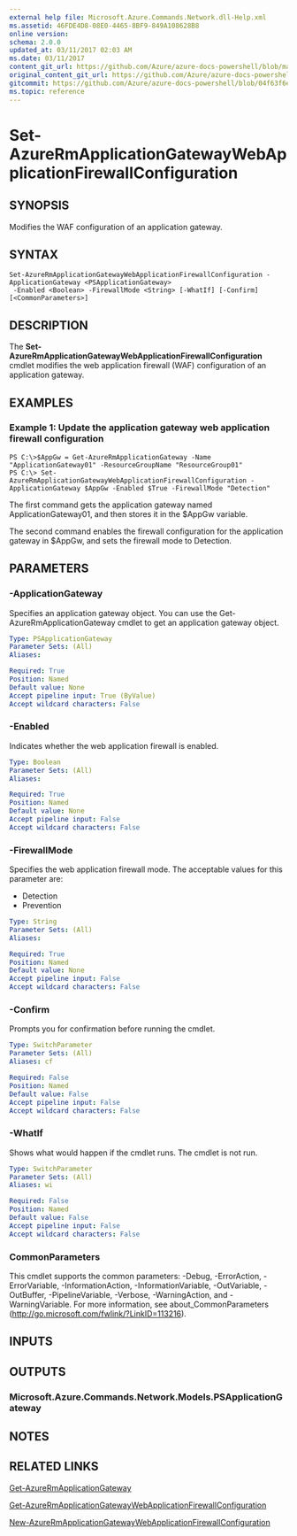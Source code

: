 ```yaml
---
external help file: Microsoft.Azure.Commands.Network.dll-Help.xml
ms.assetid: 46FDE4D8-08E0-4465-8BF9-849A108628B8
online version:
schema: 2.0.0
updated_at: 03/11/2017 02:03 AM
ms.date: 03/11/2017
content_git_url: https://github.com/Azure/azure-docs-powershell/blob/master/azureps-cmdlets-docs/ResourceManager/AzureRM.Network/v3.6.0/Set-AzureRmApplicationGatewayWebApplicationFirewallConfiguration.md
original_content_git_url: https://github.com/Azure/azure-docs-powershell/blob/master/azureps-cmdlets-docs/ResourceManager/AzureRM.Network/v3.6.0/Set-AzureRmApplicationGatewayWebApplicationFirewallConfiguration.md
gitcommit: https://github.com/Azure/azure-docs-powershell/blob/04f63f6e685743ace2c57eb157574e34e8610b1c
ms.topic: reference
---
```


# Set-AzureRmApplicationGatewayWebApplicationFirewallConfiguration

## SYNOPSIS
Modifies the WAF configuration of an application gateway.

## SYNTAX

```
Set-AzureRmApplicationGatewayWebApplicationFirewallConfiguration -ApplicationGateway <PSApplicationGateway>
 -Enabled <Boolean> -FirewallMode <String> [-WhatIf] [-Confirm] [<CommonParameters>]
```

## DESCRIPTION
The **Set-AzureRmApplicationGatewayWebApplicationFirewallConfiguration** cmdlet modifies the web application firewall (WAF) configuration of an application gateway.

## EXAMPLES

### Example 1: Update the application gateway web application firewall configuration
```
PS C:\>$AppGw = Get-AzureRmApplicationGateway -Name "ApplicationGateway01" -ResourceGroupName "ResourceGroup01"
PS C:\> Set-AzureRmApplicationGatewayWebApplicationFirewallConfiguration -ApplicationGateway $AppGw -Enabled $True -FirewallMode "Detection"
```

The first command gets the application gateway named ApplicationGateway01, and then stores it in the $AppGw variable.

The second command enables the firewall configuration for the application gateway in $AppGw, and sets the firewall mode to Detection.

## PARAMETERS

### -ApplicationGateway
Specifies an application gateway object.
You can use the Get-AzureRmApplicationGateway cmdlet to get an application gateway object.

```yaml
Type: PSApplicationGateway
Parameter Sets: (All)
Aliases: 

Required: True
Position: Named
Default value: None
Accept pipeline input: True (ByValue)
Accept wildcard characters: False
```

### -Enabled
Indicates whether the web application firewall is enabled.

```yaml
Type: Boolean
Parameter Sets: (All)
Aliases: 

Required: True
Position: Named
Default value: None
Accept pipeline input: False
Accept wildcard characters: False
```

### -FirewallMode
Specifies the web application firewall mode.
The acceptable values for this parameter are:

- Detection
- Prevention

```yaml
Type: String
Parameter Sets: (All)
Aliases: 

Required: True
Position: Named
Default value: None
Accept pipeline input: False
Accept wildcard characters: False
```

### -Confirm
Prompts you for confirmation before running the cmdlet.

```yaml
Type: SwitchParameter
Parameter Sets: (All)
Aliases: cf

Required: False
Position: Named
Default value: False
Accept pipeline input: False
Accept wildcard characters: False
```

### -WhatIf
Shows what would happen if the cmdlet runs.
The cmdlet is not run.

```yaml
Type: SwitchParameter
Parameter Sets: (All)
Aliases: wi

Required: False
Position: Named
Default value: False
Accept pipeline input: False
Accept wildcard characters: False
```

### CommonParameters
This cmdlet supports the common parameters: -Debug, -ErrorAction, -ErrorVariable, -InformationAction, -InformationVariable, -OutVariable, -OutBuffer, -PipelineVariable, -Verbose, -WarningAction, and -WarningVariable. For more information, see about_CommonParameters (http://go.microsoft.com/fwlink/?LinkID=113216).

## INPUTS

## OUTPUTS

### Microsoft.Azure.Commands.Network.Models.PSApplicationGateway

## NOTES

## RELATED LINKS

[Get-AzureRmApplicationGateway](./Get-AzureRmApplicationGateway.md)

[Get-AzureRmApplicationGatewayWebApplicationFirewallConfiguration](./Get-AzureRmApplicationGatewayWebApplicationFirewallConfiguration.md)

[New-AzureRmApplicationGatewayWebApplicationFirewallConfiguration](./New-AzureRmApplicationGatewayWebApplicationFirewallConfiguration.md)


